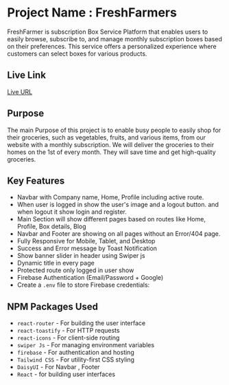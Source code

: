 # Project Name : FreshFarmers

FreshFarmer is subscription Box Service Platform that enables users to easily browse, subscribe to, and manage monthly subscription boxes based on their preferences. This service offers a personalized experience where customers can select boxes for various products.

## Live Link

[Live URL](https://subscription-box-df504.web.app)

## Purpose

The main Purpose of this project is to enable busy people to easily shop for their groceries, such as vegetables, fruits, and various items, from our website with a monthly subscription. We will deliver the groceries to their homes on the 1st of every month. They will save time and get high-quality groceries.

## Key Features

- Navbar with Company name, Home, Profile including active route.
- When user is logged in show the user's image and a logout button.  and when logout it show login and register.
- Main Section will show different pages based on routes like Home, Profile, Box details, Blog
- Navbar and Footer are showing on all pages without an Error/404 page. 
- Fully Responsive for Mobile, Tablet, and Desktop
- Success and Error message by Toast Notification 
- Show banner slider in header using Swiper js
- Dynamic title in every page 
- Protected route only logged in user show 
- Firebase Authentication (Email/Password + Google)
- Create a `.env` file to store Firebase credentials:

## NPM Packages Used

- `react-router` - For building the user interface
- `react-toastify` - For HTTP requests
- `react-icons` - For client-side routing
- `swiper Js` - For managing environment variables
- `firebase` - For authentication and hosting
- `Tailwind CSS` - For utility-first CSS styling
- `DaisyUI` - For Navbar , Footer
- `React` - for building user interfaces